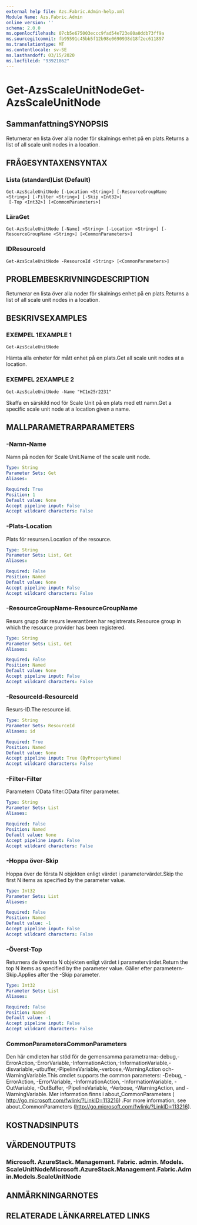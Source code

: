 ```yaml
---
external help file: Azs.Fabric.Admin-help.xml
Module Name: Azs.Fabric.Admin
online version: ''
schema: 2.0.0
ms.openlocfilehash: 07cb5e675003eccc9fad54e723e80a0ddb73ff9a
ms.sourcegitcommit: fb95591c45bb5f12b98e0690938d18f2ec611897
ms.translationtype: MT
ms.contentlocale: sv-SE
ms.lasthandoff: 03/15/2020
ms.locfileid: "93921862"
---
```

# <span data-ttu-id="0cdda-101">Get-AzsScaleUnitNode</span><span class="sxs-lookup"><span data-stu-id="0cdda-101">Get-AzsScaleUnitNode</span></span>

## <span data-ttu-id="0cdda-102">Sammanfattning</span><span class="sxs-lookup"><span data-stu-id="0cdda-102">SYNOPSIS</span></span>
<span data-ttu-id="0cdda-103">Returnerar en lista över alla noder för skalnings enhet på en plats.</span><span class="sxs-lookup"><span data-stu-id="0cdda-103">Returns a list of all scale unit nodes in a location.</span></span>

## <span data-ttu-id="0cdda-104">FRÅGESYNTAXEN</span><span class="sxs-lookup"><span data-stu-id="0cdda-104">SYNTAX</span></span>

### <span data-ttu-id="0cdda-105">Lista (standard)</span><span class="sxs-lookup"><span data-stu-id="0cdda-105">List (Default)</span></span>
```
Get-AzsScaleUnitNode [-Location <String>] [-ResourceGroupName <String>] [-Filter <String>] [-Skip <Int32>]
 [-Top <Int32>] [<CommonParameters>]
```

### <span data-ttu-id="0cdda-106">Lära</span><span class="sxs-lookup"><span data-stu-id="0cdda-106">Get</span></span>
```
Get-AzsScaleUnitNode [-Name] <String> [-Location <String>] [-ResourceGroupName <String>] [<CommonParameters>]
```

### <span data-ttu-id="0cdda-107">ID</span><span class="sxs-lookup"><span data-stu-id="0cdda-107">ResourceId</span></span>
```
Get-AzsScaleUnitNode -ResourceId <String> [<CommonParameters>]
```

## <span data-ttu-id="0cdda-108">PROBLEMBESKRIVNING</span><span class="sxs-lookup"><span data-stu-id="0cdda-108">DESCRIPTION</span></span>
<span data-ttu-id="0cdda-109">Returnerar en lista över alla noder för skalnings enhet på en plats.</span><span class="sxs-lookup"><span data-stu-id="0cdda-109">Returns a list of all scale unit nodes in a location.</span></span>

## <span data-ttu-id="0cdda-110">BESKRIVS</span><span class="sxs-lookup"><span data-stu-id="0cdda-110">EXAMPLES</span></span>

### <span data-ttu-id="0cdda-111">EXEMPEL 1</span><span class="sxs-lookup"><span data-stu-id="0cdda-111">EXAMPLE 1</span></span>
```
Get-AzsScaleUnitNode
```

<span data-ttu-id="0cdda-112">Hämta alla enheter för mått enhet på en plats.</span><span class="sxs-lookup"><span data-stu-id="0cdda-112">Get all scale unit nodes at a location.</span></span>

### <span data-ttu-id="0cdda-113">EXEMPEL 2</span><span class="sxs-lookup"><span data-stu-id="0cdda-113">EXAMPLE 2</span></span>
```
Get-AzsScaleUnitNode -Name "HC1n25r2231"
```

<span data-ttu-id="0cdda-114">Skaffa en särskild nod för Scale Unit på en plats med ett namn.</span><span class="sxs-lookup"><span data-stu-id="0cdda-114">Get a specific scale unit node at a location given a name.</span></span>

## <span data-ttu-id="0cdda-115">MALLPARAMETRAR</span><span class="sxs-lookup"><span data-stu-id="0cdda-115">PARAMETERS</span></span>

### <span data-ttu-id="0cdda-116">-Namn</span><span class="sxs-lookup"><span data-stu-id="0cdda-116">-Name</span></span>
<span data-ttu-id="0cdda-117">Namn på noden för Scale Unit.</span><span class="sxs-lookup"><span data-stu-id="0cdda-117">Name of the scale unit node.</span></span>

```yaml
Type: String
Parameter Sets: Get
Aliases:

Required: True
Position: 1
Default value: None
Accept pipeline input: False
Accept wildcard characters: False
```

### <span data-ttu-id="0cdda-118">-Plats</span><span class="sxs-lookup"><span data-stu-id="0cdda-118">-Location</span></span>
<span data-ttu-id="0cdda-119">Plats för resursen.</span><span class="sxs-lookup"><span data-stu-id="0cdda-119">Location of the resource.</span></span>

```yaml
Type: String
Parameter Sets: List, Get
Aliases:

Required: False
Position: Named
Default value: None
Accept pipeline input: False
Accept wildcard characters: False
```

### <span data-ttu-id="0cdda-120">-ResourceGroupName</span><span class="sxs-lookup"><span data-stu-id="0cdda-120">-ResourceGroupName</span></span>
<span data-ttu-id="0cdda-121">Resurs grupp där resurs leverantören har registrerats.</span><span class="sxs-lookup"><span data-stu-id="0cdda-121">Resource group in which the resource provider has been registered.</span></span>

```yaml
Type: String
Parameter Sets: List, Get
Aliases:

Required: False
Position: Named
Default value: None
Accept pipeline input: False
Accept wildcard characters: False
```

### <span data-ttu-id="0cdda-122">-ResourceId</span><span class="sxs-lookup"><span data-stu-id="0cdda-122">-ResourceId</span></span>
<span data-ttu-id="0cdda-123">Resurs-ID.</span><span class="sxs-lookup"><span data-stu-id="0cdda-123">The resource id.</span></span>

```yaml
Type: String
Parameter Sets: ResourceId
Aliases: id

Required: True
Position: Named
Default value: None
Accept pipeline input: True (ByPropertyName)
Accept wildcard characters: False
```

### <span data-ttu-id="0cdda-124">-Filter</span><span class="sxs-lookup"><span data-stu-id="0cdda-124">-Filter</span></span>
<span data-ttu-id="0cdda-125">Parametern OData filter.</span><span class="sxs-lookup"><span data-stu-id="0cdda-125">OData filter parameter.</span></span>

```yaml
Type: String
Parameter Sets: List
Aliases:

Required: False
Position: Named
Default value: None
Accept pipeline input: False
Accept wildcard characters: False
```

### <span data-ttu-id="0cdda-126">-Hoppa över</span><span class="sxs-lookup"><span data-stu-id="0cdda-126">-Skip</span></span>
<span data-ttu-id="0cdda-127">Hoppa över de första N objekten enligt värdet i parametervärdet.</span><span class="sxs-lookup"><span data-stu-id="0cdda-127">Skip the first N items as specified by the parameter value.</span></span>

```yaml
Type: Int32
Parameter Sets: List
Aliases:

Required: False
Position: Named
Default value: -1
Accept pipeline input: False
Accept wildcard characters: False
```

### <span data-ttu-id="0cdda-128">-Överst</span><span class="sxs-lookup"><span data-stu-id="0cdda-128">-Top</span></span>
<span data-ttu-id="0cdda-129">Returnera de översta N objekten enligt värdet i parametervärdet.</span><span class="sxs-lookup"><span data-stu-id="0cdda-129">Return the top N items as specified by the parameter value.</span></span>
<span data-ttu-id="0cdda-130">Gäller efter parametern-Skip.</span><span class="sxs-lookup"><span data-stu-id="0cdda-130">Applies after the -Skip parameter.</span></span>

```yaml
Type: Int32
Parameter Sets: List
Aliases:

Required: False
Position: Named
Default value: -1
Accept pipeline input: False
Accept wildcard characters: False
```

### <span data-ttu-id="0cdda-131">CommonParameters</span><span class="sxs-lookup"><span data-stu-id="0cdda-131">CommonParameters</span></span>
<span data-ttu-id="0cdda-132">Den här cmdleten har stöd för de gemensamma parametrarna:-debug,-ErrorAction,-ErrorVariable,-InformationAction,-InformationVariable,-disvariable,-utbuffer,-PipelineVariable,-verbose,-WarningAction och-WarningVariable.</span><span class="sxs-lookup"><span data-stu-id="0cdda-132">This cmdlet supports the common parameters: -Debug, -ErrorAction, -ErrorVariable, -InformationAction, -InformationVariable, -OutVariable, -OutBuffer, -PipelineVariable, -Verbose, -WarningAction, and -WarningVariable.</span></span> <span data-ttu-id="0cdda-133">Mer information finns i about_CommonParameters ( http://go.microsoft.com/fwlink/?LinkID=113216) .</span><span class="sxs-lookup"><span data-stu-id="0cdda-133">For more information, see about_CommonParameters (http://go.microsoft.com/fwlink/?LinkID=113216).</span></span>

## <span data-ttu-id="0cdda-134">KOSTNADS</span><span class="sxs-lookup"><span data-stu-id="0cdda-134">INPUTS</span></span>

## <span data-ttu-id="0cdda-135">VÄRDEN</span><span class="sxs-lookup"><span data-stu-id="0cdda-135">OUTPUTS</span></span>

### <span data-ttu-id="0cdda-136">Microsoft. AzureStack. Management. Fabric. admin. Models. ScaleUnitNode</span><span class="sxs-lookup"><span data-stu-id="0cdda-136">Microsoft.AzureStack.Management.Fabric.Admin.Models.ScaleUnitNode</span></span>

## <span data-ttu-id="0cdda-137">ANMÄRKNINGAR</span><span class="sxs-lookup"><span data-stu-id="0cdda-137">NOTES</span></span>

## <span data-ttu-id="0cdda-138">RELATERADE LÄNKAR</span><span class="sxs-lookup"><span data-stu-id="0cdda-138">RELATED LINKS</span></span>
